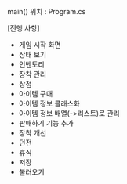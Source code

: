 main() 위치 : Program.cs

[진행 사항]

- 게임 시작 화면
- 상태 보기
- 인벤토리
- 장착 관리
- 상점
- 아이템 구매
- 아이템 정보 클래스화
- 아이템 정보 배열(->리스트)로 관리
- 판매하기 기능 추가
- 장착 개선
- 던전
- 휴식
- 저장
- 불러오기
